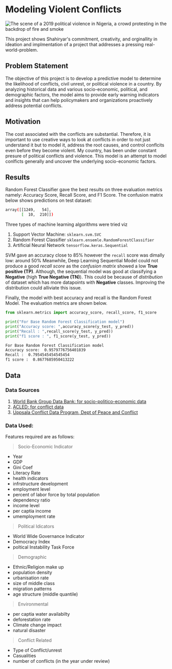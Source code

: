 # Modeling Violent Conflicts

<img src="https://cdn.punchng.com/wp-content/uploads/2019/02/15223829/POLITICAL-VIOLENCE.jpg" alt="The scene of a 2019 political violence in Nigeria, a crowd protesting in the backdrop of fire and smoke"/>

This project shows Shahiryar's commitment, creativity, and orginallity in ideation and implmentation of a project that addresses a pressing real-world-problem.

## Problem Statement
The objective of this project is to develop a predictive model to determine the likelihood of conflicts, civil unrest, or political violence in a country. 
By analyzing historical data and various socio-economic, political, and demographic factors, 
the model aims to provide early warning indicators and insights that can help policymakers and organizations
proactively address potential conflicts.

## Motivation
The cost associated with the conflicts are substantial. Therefore, it is important to use creative ways to look at conflicts in order to not just understand it but to model it, address the root causes, and control conflcits even before they become violent.
My country, has been under constant presure of political conflicts and violence. This model is an attempt to model conlficts generally and uncover the underlying socio-economic factors.

## Results
Random Forest Classifier gave the best results on three evaluation metrics namely: Accuracy Score, Recall Score, and F1 Score.
The confusion matrix below shows predictions on test dataset:
```bash
array([[1249,   54],
       [  10,  210]])
```


Three types of machine learning algorithms were tried viz
1. Support Vector Machine: `sklearn.svm.SVC`
2. Random Forest Classifier `sklearn.ensemle.RandomForestClassifier`
3. Artificial Neural Network `tensorflow.keras.Sequential`

SVM gave an accuracy close to 85% however the `recall` score was dimally low: around 50%
Meanwhile, Deep Learning Sequential Model could not produce a good *recall score* as the *confusion matrix* showed a low __True positive (TP)__.
Although, the sequential model was good at classifying a __Negative__ (high __True Negative (TN)__). This could be because of *distribution* of dataset which has more datapoints with __Negative__ classes. Improving the distribution could alliviate this issue.

Finally, the model with best accuracy and recall is the Random Forest Model. The evaluation metrics are shown below.
```python
from sklearn.metrics import accuracy_score, recall_score, f1_score

print("For Base Random Forest Classification model")
print("Accuracy score: ",accuracy_score(y_test, y_pred))
print("Recall : ",recall_score(y_test, y_pred))
print("f1 score : ", f1_score(y_test, y_pred))
```
```Bash
For Base Random Forest Classification model
Accuracy score:  0.9579776756401839
Recall :  0.7954545454545454
f1 score :  0.8677685950413222
```
## Data
### Data Sources
1. [World Bank Group Data Bank: for socio-politico-economic data](https://databank.worldbank.org/)
2. [ACLED: for conflict data](https://acleddata.com/curated-data-files/#aggregated)
3. [Uppsala Conflict Data Program, Dept of Peace and Conflict](https://ucdp.uu.se/)
### Data Used:
Features required are as follows:
> Socio-Economic Indicator
* Year
* GDP
* Gini Coef
* Literacy Rate
* health indicators
* infrstructure development
* employment level
* percent of labor force by total population
* dependency ratio
* income level
* per captia income
* umemployment rate

> Political Idicators
* World Wide Governance Indicator
* Democracy Index
* poltical Instability Task Force

> Demographic
* Ethnic/Religion make up
* population density
* urbanisation rate
* size of middle class 
* migration patterns
* age structure (middle quantile)

> Environmental
* per captia water availabilty
* deforestation rate
* Climate change impact
* natural disaster

> Conflict Related
* Type of Conflict/unrest
* Casualities
* number of conflicts (in the year under review)

